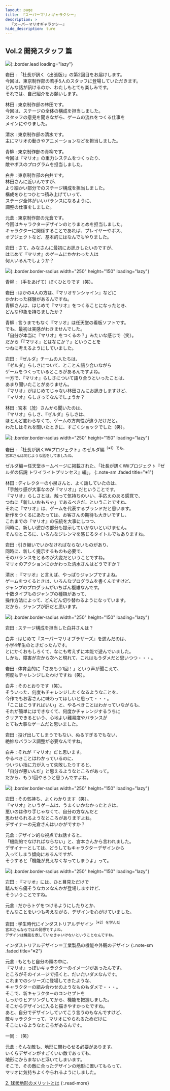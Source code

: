 ```yaml
---
layout: page
title: 『スーパーマリオギャラクシー』
description: >
  『スーパーマリオギャラクシー』
hide_description: ture
---
```


## Vol.2 開発スタッフ 篇

![](/interviews/jp/wii/rmgj/vol2/img/mainvisual.jpg){:.border.lead loading="lazy"}

岩田
: 「社長が訊く〈出張版〉」の第2回目をお届けします。<br>今回は、東京制作部の若手5人のスタッフに登場していただきます。<br>どんな話が訊けるのか、わたしもとても楽しみです。<br>それでは、自己紹介をお願いします。

林田
: 東京制作部の林田です。<br>今回は、ステージの全体の構成を担当しました。<br>スタッフの意見を聞きながら、ゲームの流れをつくる仕事を<br>メインにやりました。

清水
: 東京制作部の清水です。<br>主にマリオの動きやアニメーションなどを担当しました。

青柳
: 東京制作部の青柳です。<br>今回は『マリオ』の重力システムをつくったり、<br>敵やボスのプログラムを担当しました。

白井
: 東京制作部の白井です。<br>林田さんに近いんですが、<br>より細かい部分でのステージ構成を担当しました。<br>構成をひとつひとつ積み上げていって、<br>ステージ全体がいいバランスになるように、<br>調整の仕事をしました。

元倉
: 東京制作部の元倉です。<br>今回はキャラクターデザインのとりまとめを担当しました。<br>キャラクターに関係することであれば、プレイヤーやボス、<br>オブジェクトなど、基本的にはなんでもやりました。

岩田
: さて、みなさんに最初にお訊きしたいのですが、<br>はじめて『マリオ』のゲームにかかわった人は<br>何人いるんでしょうか？

![](/interviews/jp/wii/rmgj/vol2/img/photo1.jpg){:.border.border-radius width="250" height="150" loading="lazy"}

青柳
: （手をあげて）ぼくひとりです（笑）。

岩田
: ほかの4人の方は、『マリオサンシャイン』などに<br>かかわった経験があるんですね。<br>青柳さんは、はじめて『マリオ』をつくることになったとき、<br>どんな印象を持ちましたか？

青柳
: 言うまでもなく『マリオ』は任天堂の看板ソフトです。<br>でも、最初は実感がわきませんでした。<br>「自分が本当に『マリオ』をつくるの？」みたいな感じで（笑）。<br>だから「『マリオ』とはなにか？」ということを<br>つねに考えるようにしていました。

岩田
: 『ゼルダ』チームの人たちは、<br>『ゼルダ』らしさについて、とことん語り合いながら<br>ゲームをつくっているところがあるんですよね。<br>一方で、『マリオ』らしさについて語り合うといったことは、<br>あまり聞いたことがありません。<br>『マリオ』がはじめてじゃない林田さんにお訊きしますけど、<br>『マリオ』らしさってなんでしょうか？

林田
: 宮本（茂）さんから聞いたのは、<br>『マリオ』らしさ、『ゼルダ』らしさは、<br>ほとんど変わらなくて、ゲームの方向性が違うだけだと。<br>わたしはそれを聞いたときに、すごくショックでした（笑）。

![](/interviews/jp/wii/rmgj/vol2/img/photo2.jpg){:.border.border-radius width="250" height="150" loading="lazy"}

岩田
: 「社長が訊くWiiプロジェクト」のゼルダ編<SUP>（※1）でも、<br>宮本さんは同じような話をしてましたね。

ゼルダ編＝任天堂ホームページに掲載された、「社長が訊くWiiプロジェクト『ゼルダの伝説 トワイライトプリンセス』編」。
{:.note-sm .faded title="※1"}

林田
: ディレクターの小泉さんと、よく話していたのは、<br>「手触り感が大事なのが『マリオ』」だということです。<br>『マリオ』らしさとは、触って気持ちのいい、手応えのある感覚で、<br>つねに「新しいおもちゃ」であるべきだ、ということですね、<br>それに『マリオ』は、ゲームを代表するブランドだと思います。<br>新作をつくるにあたっては、お客さんの期待も大きいですし、<br>これまでの『マリオ』の伝統を大事にしつつ、<br>同時に、新しい遊びの部分も提示していかないといけません。<br>そんなところに、いろんなジレンマを感じるタイトルでもありますね。

岩田
: 引き継いでいかなければならないものがあり、<br>同時に、新しく提示するものも必要で、<br>そのバランスをとるのが大変だということですね。<br>マリオのアクションにかかわった清水さんはどうですか？

清水
: 『マリオ』と言えば、やっぱりジャンプですよね。<br>ゲームをつくるときは、いろんなプログラムを書くんですけど、<br>ジャンプのプログラムがいちばん複雑なんです。<br>十数タイプものジャンプの種類があって、<br>操作方法によって、どんどん切り替わるようになっています。<br>だから、ジャンプが肝だと思います。

![](/interviews/jp/wii/rmgj/vol2/img/photo3.jpg){:.border.border-radius width="250" height="150" loading="lazy"}

岩田
: ステージ構成を担当した白井さんは？

白井
: はじめて『スーパーマリオブラザーズ』を遊んだのは、<br>小学4年生のときだったんです。<br>とにかくおもしろくて、なにも考えずに本能で遊んでいました。<br>しかも、障害が次から次へと現れて、これはもうダメだと思いつつ・・・。

岩田
: 体育会的に「さあもう1回！」という声が聞こえて、<br>何度もチャレンジしたわけですね（笑）。

白井
: そのとおりです（笑）。<br>そういった、何度もチャレンジしたくなるようなことを、<br>今作でもお客さんに味わってほしいと思って・・・。<br>「ここはこうすればいい」と、やるべきことはわかっていながらも、<br>それが簡単にはできなくて、何度かチャレンジするうちに<br>クリアできるという、心地よい難易度やバランスが<br>とても大事なゲームだと思いました。

岩田
: 投げ出してしまうでもない、ぬるすぎるでもない、<br>絶妙なバランス調整が必要なんですね。

白井
: それが『マリオ』だと思います。<br>やるべきことはわかっているのに、<br>ついつい指に力が入って失敗したりすると、<br>「自分が悪いんだ」と思えるようなところがあって。<br>だから、もう1回やろうと思うんですよね。

![](/interviews/jp/wii/rmgj/vol2/img/photo4.jpg){:.border.border-radius width="250" height="150" loading="lazy"}

岩田
: その気持ち、よくわかります（笑）。<br>『マリオ』というゲームは、うまくいかなかったときは、<br>悪いのは作り手じゃなくて、自分の方なんだと<br>思わせられるようなところがありますよね。<br>デザイナーの元倉さんはいかがですか？

元倉
: デザイン的な視点でお話すると、<br>「機能的でなければならない」と、宮本さんから言われました。<br>デザイナーとしては、どうしてもキャラクターデザインから<br>入ってしまう傾向にあるんですが、<br>そうすると「機能が見えなくなってしまうよ」って。

![](/interviews/jp/wii/rmgj/vol2/img/photo5.jpg){:.border.border-radius width="250" height="150" loading="lazy"}

岩田
: 『マリオ』には、ひと目見ただけで<br>踏んだら痛そうなカメなんかが登場しますけど、<br>そういうことですね。

元倉
: だからトゲをつけるようにしたりとか、<br>そんなことをいつも考えながら、デザインを心がけていました。

岩田
: 学生時代にインダストリアルデザイン<SUP>（※2）を学んだ<br>宮本さんならではの発想ですよね。<br>デザインは機能を表していなきゃいけないということなんですね。

インダストリアルデザイン＝工業製品の機能や外観のデザイン
{:.note-sm .faded title="※2"}

元倉
: もともと自分の頭の中に、<br>『マリオ』っぽいキャラクターのイメージがあったんです。<br>ところがそのイメージで描くと、だいたいダメなんです。<br>これまでのシリーズに登場してきたような、<br>キャラクターの組み合わせのようなものもダメで・・・。<br>そこで、新キャラクターのコンセプトを<br>しっかりヒアリングしてから、機能を把握しました。<br>そこからデザインに入ると描きやすかったですね。<br>あと、自分でデザインしていてこう言うのもなんですけど、<br>敵キャラクターって、マリオにやられるためだけに<br>そこにいるようなところがあるんです。

一同
: （笑）

元倉
: そんな敵も、地形に関わらせる必要があります。<br>いくらデザインがすごくいい敵であっても、<br>地形にからまないと浮いてしまいます。<br>そこで、その敵に合ったデザインの地形に置いてもらって、<br>マリオに気持ちよくやられるようにしました。



[2. 球状地形のメリットとは](2.md)
{:.read-more}

